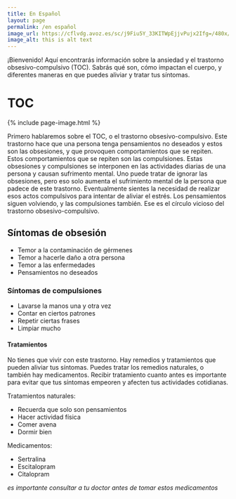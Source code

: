 ```yaml
---
title: En Español
layout: page
permalink: /en español
image_url: https://cflvdg.avoz.es/sc/j9Fiu5Y_33KITWpEjjvPujx2Ifg=/480x/2022/04/19/00121650353248736927268/Foto/circuloviciosodeltoc.png
image_alt: this is alt text
---
```

¡Bienvenido! Aquí encontrarás información sobre la ansiedad y el trastorno obsesivo-compulsivo (TOC). Sabrás qué son, cómo 
impactan el cuerpo, y diferentes maneras en que puedes aliviar y tratar tus síntomas.


# TOC

{% include page-image.html %}
 

Primero hablaremos sobre el TOC, o el trastorno obsesivo-compulsivo. Este trastorno hace que una persona tenga 
pensamientos no deseados y estos son las obsesiones, y que provoquen comportamientos que se repiten. Estos comportamientos que se repiten son las compulsiones. Estas obsesiones y compulsiones se interponen en las actividades diarias de una persona y causan sufrimento mental. Uno puede tratar de ignorar las obsesiones, pero eso solo aumenta el sufrimiento mental de la persona que padece de este trastorno. Eventualmente sientes la necesidad de realizar esos actos compulsivos para intentar de aliviar el estrés. Los pensamientos siguen volviendo, y las compulsiones también. Ese es el círculo vicioso del trastorno obsesivo-compulsivo.

## Síntomas de obsesión

* Temor a la contaminación de gérmenes
* Temor a hacerle daño a otra persona
* Temor a las enfermedades
* Pensamientos no deseados 

### Síntomas de compulsiones

* Lavarse la manos una y otra vez
* Contar en ciertos patrones
* Repetir ciertas frases 
* Limpiar mucho

#### Tratamientos

No tienes que vivir con este trastorno. Hay remedios y tratamientos que pueden aliviar tus síntomas. Puedes tratar los remedios naturales, o también hay medicamentos. Recibir tratamiento cuanto antes es importante para evitar que tus síntomas empeoren y afecten tus actividades cotidianas.

Tratamientos naturales:
* Recuerda que solo son pensamientos
* Hacer actividad física
* Comer avena
* Dormir bien

Medicamentos:
* Sertralina
* Escitalopram 
* Citalopram

*es importante consultar a tu doctor antes de tomar estos medicamentos*


